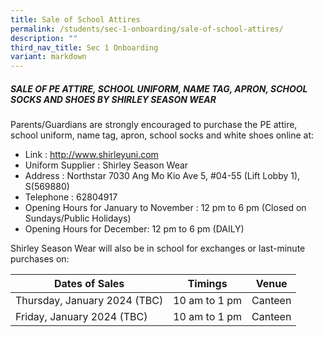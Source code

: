 ```yaml
---
title: Sale of School Attires
permalink: /students/sec-1-onboarding/sale-of-school-attires/
description: ""
third_nav_title: Sec 1 Onboarding
variant: markdown
---
```

##### SALE OF PE ATTIRE, SCHOOL UNIFORM, NAME TAG, APRON, SCHOOL SOCKS AND SHOES BY SHIRLEY SEASON WEAR

Parents/Guardians are strongly encouraged to purchase the PE attire, school uniform, name tag, apron, school socks and white shoes online at:
* Link			: http://www.shirleyuni.com 
* Uniform Supplier	: Shirley Season Wear
* Address		: Northstar 7030 Ang Mo Kio Ave 5, #04-55 (Lift Lobby 1), S(569880)
* Telephone		: 62804917
* Opening Hours	for January to November : 12 pm to 6 pm
   (Closed on Sundays/Public Holidays)
* Opening Hours for December: 12 pm to 6 pm (DAILY)

Shirley Season Wear will also be in school for exchanges or last-minute purchases on:

| Dates of Sales| Timings| Venue |
| -------- | -------- | -------- |
| Thursday,  January 2024 (TBC)    | 10 am to 1 pm  | Canteen |
| Friday,  January 2024 (TBC)   | 10 am to 1 pm   | Canteen |